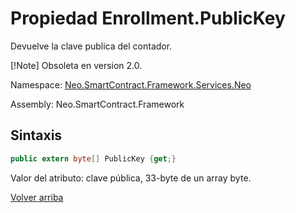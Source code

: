 # Propiedad Enrollment.PublicKey

Devuelve la clave publica del contador.

[!Note] Obsoleta en version 2.0.

Namespace: [Neo.SmartContract.Framework.Services.Neo](../../Neo.md)

Assembly: Neo.SmartContract.Framework

## Sintaxis

```c#
public extern byte[] PublicKey {get;}
```

Valor del atributo: clave pública, 33-byte de un array byte.



[Volver arriba](../Enrollment.md)

